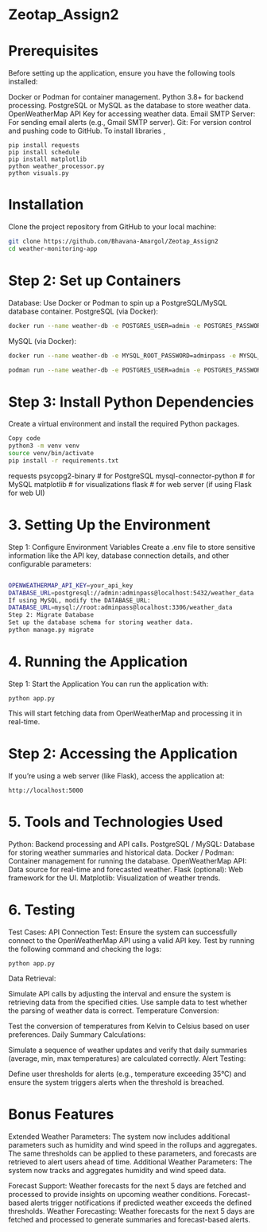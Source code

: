 # Zeotap_Assign2

# Prerequisites
Before setting up the application, ensure you have the following tools installed:

 Docker or Podman for container management.
 Python 3.8+ for backend processing.
 PostgreSQL or MySQL as the database to store weather data.
 OpenWeatherMap API Key for accessing weather data.
 Email SMTP Server: For sending email alerts (e.g., Gmail SMTP server).
 Git: For version control and pushing code to GitHub.
 To install libraries , 
```
pip install requests
pip install schedule
pip install matplotlib
python weather_processor.py
python visuals.py
```

# Installation
Clone the project repository from GitHub to your local machine:
```bash
git clone https://github.com/Bhavana-Amargol/Zeotap_Assign2
cd weather-monitoring-app
```


# Step 2: Set up Containers
Database: Use Docker or Podman to spin up a PostgreSQL/MySQL database container.
PostgreSQL (via Docker):

```bash
docker run --name weather-db -e POSTGRES_USER=admin -e POSTGRES_PASSWORD=adminpass -e POSTGRES_DB=weather_data -p 5432:5432 -d postgres

```
MySQL (via Docker):
```bash
docker run --name weather-db -e MYSQL_ROOT_PASSWORD=adminpass -e MYSQL_DATABASE=weather_data -p 3306:3306 -d mysql

```

```bash
podman run --name weather-db -e POSTGRES_USER=admin -e POSTGRES_PASSWORD=adminpass -e POSTGRES_DB=weather_data -p 5432:5432 -d postgres
```

# Step 3: Install Python Dependencies
Create a virtual environment and install the required Python packages.

```bash
Copy code
python3 -m venv venv
source venv/bin/activate
pip install -r requirements.txt
```

requests
psycopg2-binary  # for PostgreSQL
mysql-connector-python  # for MySQL
matplotlib  # for visualizations
flask  # for web server (if using Flask for web UI)

# 3. Setting Up the Environment
Step 1: Configure Environment Variables
Create a .env file to store sensitive information like the API key, database connection details, and other configurable parameters:

```bash

OPENWEATHERMAP_API_KEY=your_api_key
DATABASE_URL=postgresql://admin:adminpass@localhost:5432/weather_data
If using MySQL, modify the DATABASE_URL:
DATABASE_URL=mysql://root:adminpass@localhost:3306/weather_data
Step 2: Migrate Database
Set up the database schema for storing weather data.
python manage.py migrate
```
 # 4. Running the Application
Step 1: Start the Application
You can run the application with:
```
python app.py
```
This will start fetching data from OpenWeatherMap and processing it in real-time.

# Step 2: Accessing the Application
If you’re using a web server (like Flask), access the application at:

```
http://localhost:5000
```
# 5. Tools and Technologies Used
Python: Backend processing and API calls.
PostgreSQL / MySQL: Database for storing weather summaries and historical data.
Docker / Podman: Container management for running the database.
OpenWeatherMap API: Data source for real-time and forecasted weather.
Flask (optional): Web framework for the UI.
Matplotlib: Visualization of weather trends.

# 6. Testing
Test Cases:
API Connection Test:
Ensure the system can successfully connect to the OpenWeatherMap API using a valid API key.
Test by running the following command and checking the logs:
```
python app.py
```
Data Retrieval:

Simulate API calls by adjusting the interval and ensure the system is retrieving data from the specified cities.
Use sample data to test whether the parsing of weather data is correct.
Temperature Conversion:

Test the conversion of temperatures from Kelvin to Celsius based on user preferences.
Daily Summary Calculations:

Simulate a sequence of weather updates and verify that daily summaries (average, min, max temperatures) are calculated correctly.
Alert Testing:

Define user thresholds for alerts (e.g., temperature exceeding 35°C) and ensure the system triggers alerts when the threshold is breached.

# Bonus Features
Extended Weather Parameters:
The system now includes additional parameters such as humidity and wind speed in the rollups and aggregates. The same thresholds can be applied to these parameters, and forecasts are retrieved to alert users ahead of time.
Additional Weather Parameters: The system now tracks and aggregates humidity and wind speed data.

Forecast Support:
Weather forecasts for the next 5 days are fetched and processed to provide insights on upcoming weather conditions. Forecast-based alerts trigger notifications if predicted weather exceeds the defined thresholds.
Weather Forecasting: Weather forecasts for the next 5 days are fetched and processed to generate summaries and forecast-based alerts.
